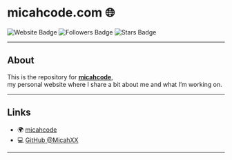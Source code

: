 <h1>
    micahcode.com 🌐 
</h1>

<p>
  <img src="https://img.shields.io/badge/Website-micah.code-blue?style=for-the-badge" alt="Website Badge"/>
  <img src="https://img.shields.io/github/followers/MicahXX?style=for-the-badge" alt="Followers Badge"/>
  <img src="https://img.shields.io/github/stars/MicahXX/OwnWebsite?style=for-the-badge" alt="Stars Badge"/>
</p>

---

##  About
This is the repository for [**micahcode**](https://micahcode.com),  
my personal website where I share a bit about me and what I’m working on.

---

##  Links
- 🌍 [micahcode](https://micahcode.com)
- 💻 [GitHub @MicahXX](https://github.com/MicahXX)

---


